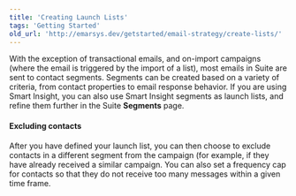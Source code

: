 ```yaml
---
title: 'Creating Launch Lists'
tags: 'Getting Started'
old_url: 'http://emarsys.dev/getstarted/email-strategy/create-lists/'
---
```


With the exception of transactional emails, and on-import campaigns (where the email is triggered by the import of a list), most emails in Suite are sent to contact segments. Segments can be created based on a variety of criteria, from contact properties to email response behavior. If you are using Smart Insight, you can also use Smart Insight segments as launch lists, and refine them further in the Suite **Segments** page.

#### Excluding contacts

 After you have defined your launch list, you can then choose to exclude contacts in a different segment from the campaign (for example, if they have already received a similar campaign. You can also set a frequency cap for contacts so that they do not receive too many messages within a given time frame.